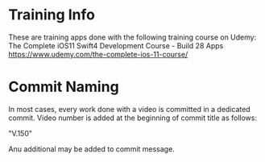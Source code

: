 # Training Info
These are training apps done with the following training course on Udemy:
The Complete iOS11 Swift4 Development Course - Build 28 Apps
https://www.udemy.com/the-complete-ios-11-course/

# Commit Naming
In most cases, every work done with a video is committed in a dedicated commit.
Video number is added at the beginning of commit title as follows:

"V.150"

Anu additional may be added to commit message.
